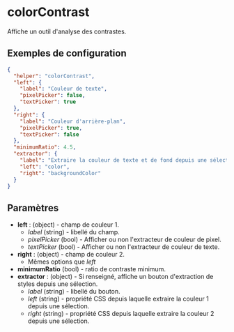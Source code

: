 # colorContrast

Affiche un outil d'analyse des contrastes.

## Exemples de configuration

```json
{
  "helper": "colorContrast",
  "left": {
    "label": "Couleur de texte",
    "pixelPicker": false,
    "textPicker": true
  },
  "right": {
    "label": "Couleur d'arrière-plan",
    "pixelPicker": true,
    "textPicker": false
  },
  "minimumRatio": 4.5,
  "extractor": {
    "label": "Extraire la couleur de texte et de fond depuis une sélection dans la page",
    "left": "color",
    "right": "backgroundColor"
  }
}
```

## Paramètres

- **left** : (object) - champ de couleur 1.
  - _label_ (string) - libellé du champ.
  - _pixelPicker_ (bool) - Afficher ou non l'extracteur de couleur de pixel.
  - _textPicker_ (bool) - Afficher ou non l'extracteur de couleur de texte.
- **right** : (object) - champ de couleur 2.
  - Mêmes options que _left_
- **minimumRatio** (bool) - ratio de contraste minimum.
- **extractor** : (object) - Si renseigné, affiche un bouton d'extraction de
  styles depuis une sélection.
  - _label_ (string) - libellé du bouton.
  - _left_ (string) - propriété CSS depuis laquelle extraire la couleur 1 depuis
    une sélection.
  - _right_ (string) - propriété CSS depuis laquelle extraire la couleur 2
    depuis une sélection.
